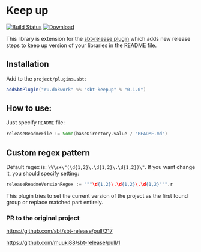 # Keep up
[![Build Status](https://travis-ci.org/dokwork/sbt-keepup.svg?branch=master)](https://travis-ci.org/dokwork/sbt-keepup)
[ ![Download](https://api.bintray.com/packages/dokwork/sbt-plugins/sbt-keepup/images/download.svg) ](https://bintray.com/dokwork/sbt-plugins/sbt-keepup/_latestVersion)

This library is extension for the [sbt-release plugin](https://github.com/sbt/sbt-release) which adds new release steps to keep up version of your libraries 
in the README file.

## Installation
Add to the `project/plugins.sbt`:
```scala
addSbtPlugin("ru.dokwork" %% "sbt-keepup" % "0.1.0")
``` 

## How to use:

Just specify `README` file:
```scala
releaseReadmeFile := Some(baseDirectory.value / "README.md")
```

## Custom regex pattern

Default regex is: `\%\s+\"(\d{1,2}\.\d{1,2}\.\d{1,2})\"`. If you want change it, you should specify setting:
```scala
releaseReadmeVersionRegex := """\d{1,2}\.\d{1,2}\.\d{1,2}""".r
```
This plugin tries to set the current version of the project as the first found group or replace matched part entirely.



### PR to the original project

https://github.com/sbt/sbt-release/pull/217

https://github.com/muuki88/sbt-release/pull/1
